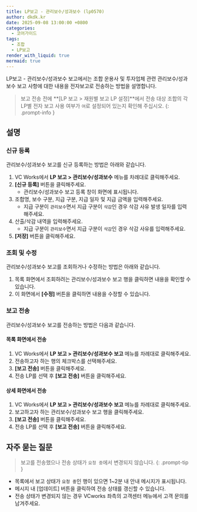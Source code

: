 ```yaml
---
title: LP보고 - 관리보수/성과보수 (lp0570)
author: dkdk.kr
date: 2025-09-08 13:00:00 +0800
categories:
  - 코어가이드
tags:
  - 조합
  - LP보고
render_with_liquid: true
mermaid: true
---
```

LP보고 - 관리보수/성과보수 보고에서는 조합 운용사 및 투자업체 관련 관리보수/성과보수 보고 사항에 대한 내용을 전자보고로 전송하는 방법을 설명합니다.

> 보고 전송 전에 **[LP 보고 > 재원별 보고 LP 설정]**에서 전송 대상 조합의 각 LP별 전자 보고 사용 여부가 `여`로 설정되어 있는지 확인해 주십시오.
{: .prompt-info }
## 설명

### 신규 등록
관리보수/성과보수 보고를 신규 등록하는 방법은 아래와 같습니다.

1. VC Works에서 **LP 보고 > 관리보수/성과보수** 메뉴를 차례대로 클릭해주세요.
2. **[신규 등록]** 버튼을 클릭해주세요.
	- 관리보수/성과보수 보고 등록 창이 화면에 표시됩니다.
3. 조합명, 보수 구분, 지급 구분, 지급 일자 및 지급 금액을 입력해주세요.
	- 지급 구분이 `관리보수`면서 지급 구분이 `삭감`인 경우 삭감 사유 발생 일자를 입력해주세요.
4. 산출/삭감 내역을 입력해주세요.
	- 지급 구분이 `관리보수`면서 지급 구분이 `삭감`인 경우 삭감 사유를 입력해주세요.
5. **[저장]** 버튼을 클릭해주세요.

### 조회 및 수정
관리보수/성과보수 보고를 조회하거나 수정하는 방법은 아래와 같습니다.

1. 목록 화면에서 조회하려는 관리보수/성과보수 보고 행을 클릭하면 내용을 확인할 수 있습니다.
2. 이 화면에서 **[수정]** 버튼을 클릭하면 내용을 수정할 수 있습니다.

### 보고 전송
관리보수/성과보수 보고를 전송하는 방법은 다음과 같습니다.
#### 목록 화면에서 전송
1. VC Works에서 **LP 보고 > 관리보수/성과보수 보고** 메뉴를 차례대로 클릭해주세요.
2. 전송하고자 하는 행의 체크박스를 선택해주세요.
3. **[보고 전송]** 버튼을 클릭해주세요.
4. 전송 LP를 선택 후 **[보고 전송]** 버튼을 클릭해주세요.
#### 상세 화면에서 전송
1. VC Works에서 **LP 보고 > 관리보수/성과보수 보고** 메뉴를 차례대로 클릭해주세요.
2. 보고하고자 하는 관리보수/성과보수 보고 행을 클릭해주세요.
3. **[보고 전송]** 버튼을 클릭해주세요.
4. 전송 LP를 선택 후 **[보고 전송]** 버튼을 클릭해주세요.

## 자주 묻는 질문

> 보고를 전송했으나 전송 상태가 `요청 중`에서 변경되지 않습니다.
{: .prompt-tip }
- 목록에서 보고 상태가 `요청 중`인 행이 있으면 1~2분 내 안내 메시지가 표시됩니다. 
- 메시지 내 [업데이트] 버튼을 클릭하여 전송 상태를 갱신할 수 있습니다.
- 전송 상태가 변경되지 않는 경우 VCworks 좌측의 고객센터 메뉴에서 고객 문의를 남겨주세요.